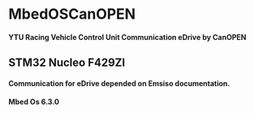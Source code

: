 # MbedOSCanOPEN
#### YTU Racing Vehicle Control Unit Communication eDrive by CanOPEN

## STM32 Nucleo F429ZI
#### Communication for eDrive depended on Emsiso documentation.
#### Mbed Os 6.3.0
